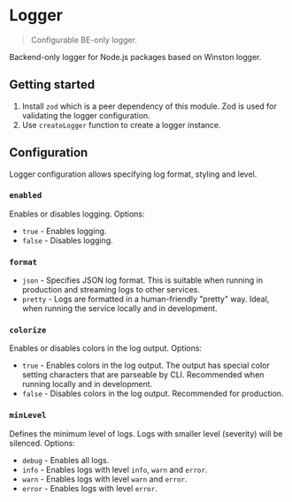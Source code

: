 # Logger

> Configurable BE-only logger.

Backend-only logger for Node.js packages based on Winston logger.

## Getting started

1. Install `zod` which is a peer dependency of this module. Zod is used for validating the logger configuration.
2. Use `createLogger` function to create a logger instance.

## Configuration

Logger configuration allows specifying log format, styling and level.

### `enabled`

Enables or disables logging. Options:

- `true` - Enables logging.
- `false` - Disables logging.

### `format`

- `json` - Specifies JSON log format. This is suitable when running in production and streaming logs to other services.
- `pretty` - Logs are formatted in a human-friendly "pretty" way. Ideal, when running the service locally and in
  development.

### `colorize`

Enables or disables colors in the log output. Options:

- `true` - Enables colors in the log output. The output has special color setting characters that are parseable by CLI.
  Recommended when running locally and in development.
- `false` - Disables colors in the log output. Recommended for production.

### `minLevel`

Defines the minimum level of logs. Logs with smaller level (severity) will be silenced. Options:

- `debug` - Enables all logs.
- `info` - Enables logs with level `info`, `warn` and `error`.
- `warn` - Enables logs with level `warn` and `error`.
- `error` - Enables logs with level `error`.
